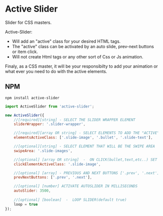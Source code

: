 # Active Slider
Slider for CSS masters.

Active-Slider:
- Will add an "active" class  for your desired HTML tags.
- The "active" class can be activated by an auto slide, prev-next buttons or item click.
- Will not create Html tags or any other sort of Css or Js animation.

Finaly, as a CSS master, it will be your responsibilty to add your animation or what ever you need to do with the active elements.

## NPM

```
npm install active-slider
```

```javascript
import ActiveSlider from 'active-slider';

new ActiveSlider({
    //[required][string] - SELECT THE SLIDER WRAPPER ELEMENT
    sliderWrapper: '.slider-wrapper', 

    //[required][array OR string] - SELECT ELEMENTS TO ADD THE "ACTIVE" CLASS
    elementsActiveClass: ['.slide-image', '.bullet', '.slide-text'],

    //[optional][string] - SELECT ELEMENT THAT WILL BE THE SWIPE AREA
    swipeArea: '.slide-images',

    //[optional] [array OR string]  -  ON CLICK(bullet,text,etc..) SET ELEMENT AS ACTIVE(not related to prev|next buttons)
    clickElementActiveClass: '.slide-image',

    //[optional] [array] - PREVIOUS AND NEXT BUTTONS ['.prev', '.next']
    prevNextButtons: ['.prev', '.next'],         

    //[optional] [number] ACTIVATE AUTOSLIDER IN MILLISECONDS
    autoSlider: 3500,
    
    //[optional] [boolean]  -  LOOP SLIDER(default true)
    loop = true                   
}); 

```

